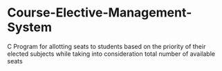 # Course-Elective-Management-System
C Program for allotting seats to students based on the priority of their elected subjects while taking into consideration total number of available seats  
